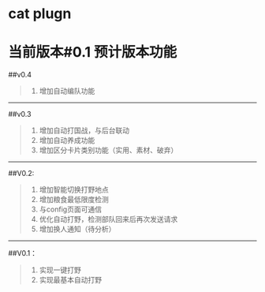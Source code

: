 cat plugn
======
当前版本#0.1
预计版本功能
========================
##v0.4
>1. 增加自动编队功能

***
##v0.3
>1. 增加自动打国战，与后台联动
>2. 增加自动养成功能
>3. 增加区分卡片类别功能（实用、素材、破弃）
***
##V0.2:
>1. 增加智能切换打野地点
>2. 增加粮食最低限度检测
>3. 与config页面可通信
>4. 优化自动打野，检测部队回来后再次发送请求
>5. 增加换人通知（待分析）
***
##V0.1：
>1. 实现一键打野
>2. 实现最基本自动打野